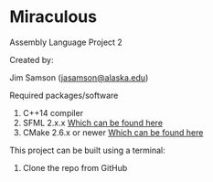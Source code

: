 # Miraculous
Assembly Language Project 2

Created by:

Jim Samson (jasamson@alaska.edu)

Required packages/software
1. C++14 compiler
2. SFML 2.x.x [Which can be found here](https://www.sfml-dev.org/download/sfml/2.4.2/)
3. CMake 2.6.x or newer [Which can be found here](https://cmake.org/download/)

This project can be built using a terminal:

1. Clone the repo from GitHub
